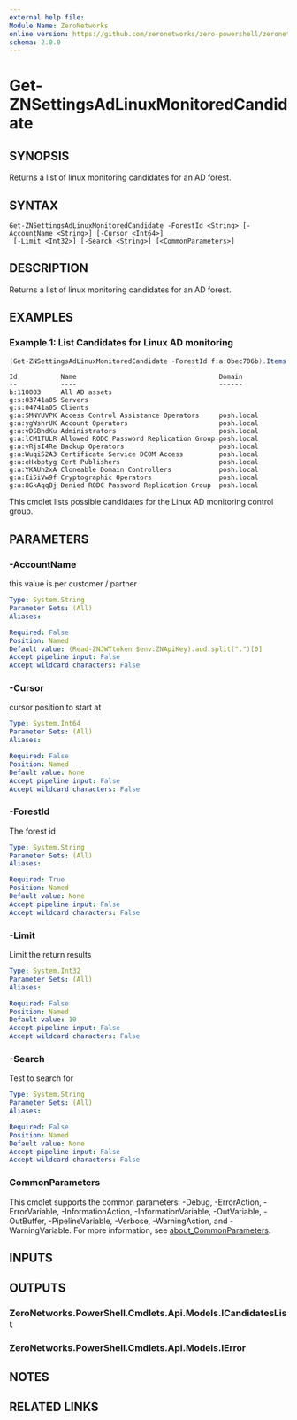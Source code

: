 ```yaml
---
external help file:
Module Name: ZeroNetworks
online version: https://github.com/zeronetworks/zero-powershell/zeronetworks/get-znsettingsadlinuxmonitoredcandidate
schema: 2.0.0
---
```


# Get-ZNSettingsAdLinuxMonitoredCandidate

## SYNOPSIS
Returns a list of linux monitoring candidates for an AD forest.

## SYNTAX

```
Get-ZNSettingsAdLinuxMonitoredCandidate -ForestId <String> [-AccountName <String>] [-Cursor <Int64>]
 [-Limit <Int32>] [-Search <String>] [<CommonParameters>]
```

## DESCRIPTION
Returns a list of linux monitoring candidates for an AD forest.

## EXAMPLES

### Example 1: List Candidates for Linux AD monitoring
```powershell
(Get-ZNSettingsAdLinuxMonitoredCandidate -ForestId f:a:0bec706b).Items
```

```output
Id           Name                                    Domain
--           ----                                    ------
b:110003     All AD assets                           
g:s:03741a05 Servers                                 
g:s:04741a05 Clients                                 
g:a:SMNYUVPK Access Control Assistance Operators     posh.local
g:a:ygWshrUK Account Operators                       posh.local
g:a:vDSBhdKu Administrators                          posh.local
g:a:lCM1TULR Allowed RODC Password Replication Group posh.local
g:a:vRjsI4Re Backup Operators                        posh.local
g:a:Wuqi52A3 Certificate Service DCOM Access         posh.local
g:a:eHxbptyg Cert Publishers                         posh.local
g:a:YKAUh2xA Cloneable Domain Controllers            posh.local
g:a:Ei5iVw9f Cryptographic Operators                 posh.local
g:a:8GkAqqBj Denied RODC Password Replication Group  posh.local
```

This cmdlet lists possible candidates for the Linux AD monitoring control group.

## PARAMETERS

### -AccountName
this value is per customer / partner

```yaml
Type: System.String
Parameter Sets: (All)
Aliases:

Required: False
Position: Named
Default value: (Read-ZNJWTtoken $env:ZNApiKey).aud.split(".")[0]
Accept pipeline input: False
Accept wildcard characters: False
```

### -Cursor
cursor position to start at

```yaml
Type: System.Int64
Parameter Sets: (All)
Aliases:

Required: False
Position: Named
Default value: None
Accept pipeline input: False
Accept wildcard characters: False
```

### -ForestId
The forest id

```yaml
Type: System.String
Parameter Sets: (All)
Aliases:

Required: True
Position: Named
Default value: None
Accept pipeline input: False
Accept wildcard characters: False
```

### -Limit
Limit the return results

```yaml
Type: System.Int32
Parameter Sets: (All)
Aliases:

Required: False
Position: Named
Default value: 10
Accept pipeline input: False
Accept wildcard characters: False
```

### -Search
Test to search for

```yaml
Type: System.String
Parameter Sets: (All)
Aliases:

Required: False
Position: Named
Default value: None
Accept pipeline input: False
Accept wildcard characters: False
```

### CommonParameters
This cmdlet supports the common parameters: -Debug, -ErrorAction, -ErrorVariable, -InformationAction, -InformationVariable, -OutVariable, -OutBuffer, -PipelineVariable, -Verbose, -WarningAction, and -WarningVariable. For more information, see [about_CommonParameters](http://go.microsoft.com/fwlink/?LinkID=113216).

## INPUTS

## OUTPUTS

### ZeroNetworks.PowerShell.Cmdlets.Api.Models.ICandidatesList

### ZeroNetworks.PowerShell.Cmdlets.Api.Models.IError

## NOTES

## RELATED LINKS

